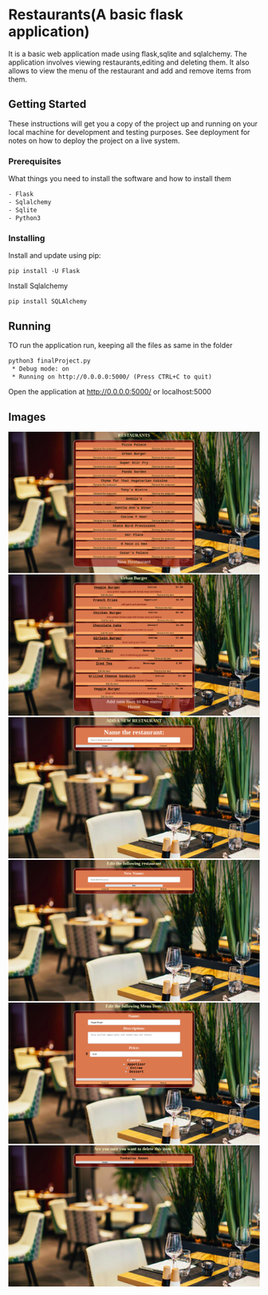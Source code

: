 

# Restaurants(A basic flask application)

It is a basic web application made using flask,sqlite and sqlalchemy. The application involves viewing restaurants,editing and deleting them. It also allows to view the menu of the restaurant and add and remove items from them. 

## Getting Started

These instructions will get you a copy of the project up and running on your local machine for development and testing purposes. See deployment for notes on how to deploy the project on a live system.

### Prerequisites

What things you need to install the software and how to install them

```
- Flask
- Sqlalchemy
- Sqlite
- Python3
```

### Installing

Install and update using pip:
```
pip install -U Flask
```
Install Sqlalchemy
```
pip install SQLAlchemy
```

## Running
TO run the application run, keeping all the files as same in the folder
```
python3 finalProject.py
 * Debug mode: on
 * Running on http://0.0.0.0:5000/ (Press CTRL+C to quit)
 ```
 Open the application at http://0.0.0.0:5000/ or localhost:5000
 
 ## Images
 ![Restaurants](https://github.com/Kaustubh1Verma/Restaurants---A-basic-flask-application/blob/master/1.png)
 ![Menus1](https://github.com/Kaustubh1Verma/Restaurants---A-basic-flask-application/blob/master/2.png)
 ![Menus2](https://github.com/Kaustubh1Verma/Restaurants---A-basic-flask-application/blob/master/3.png)
 ![Menus3](https://github.com/Kaustubh1Verma/Restaurants---A-basic-flask-application/blob/master/4.png)
 ![Menus4](https://github.com/Kaustubh1Verma/Restaurants---A-basic-flask-application/blob/master/5.png)
 ![Menus5](https://github.com/Kaustubh1Verma/Restaurants---A-basic-flask-application/blob/master/6.png)
 
